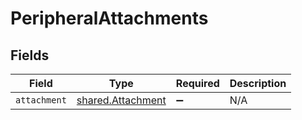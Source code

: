 # PeripheralAttachments


## Fields

| Field                                                  | Type                                                   | Required                                               | Description                                            |
| ------------------------------------------------------ | ------------------------------------------------------ | ------------------------------------------------------ | ------------------------------------------------------ |
| `attachment`                                           | [shared.Attachment](../../models/shared/attachment.md) | :heavy_minus_sign:                                     | N/A                                                    |